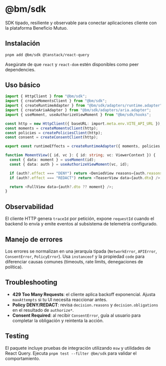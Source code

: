 # @bm/sdk

SDK tipado, resiliente y observable para conectar aplicaciones cliente con la plataforma Beneficio Mutuo.

## Instalación

```bash
pnpm add @bm/sdk @tanstack/react-query
```

Asegúrate de que `react` y `react-dom` estén disponibles como peer dependencies.

## Uso básico

```ts
import { HttpClient } from "@bm/sdk";
import { createMomentsClient } from "@bm/sdk";
import { createRuntimeAdapter } from "@bm/sdk/adapters/runtime.adapter";
import { createAriaAdapter } from "@bm/sdk/adapters/aria.adapter";
import { useMoment, useAuthorizeViewMoment } from "@bm/sdk/hooks";

const http = new HttpClient({ baseURL: import.meta.env.VITE_API_URL });
const moments = createMomentsClient(http);
const policies = createPoliciesClient(http);
const consent = createConsentClient(http);

export const runtimeEffects = createRuntimeAdapter({ moments, policies, consent });

function MomentView({ id, vc }: { id: string; vc: ViewerContext }) {
  const { data: moment } = useMoment(id);
  const { data: auth } = useAuthorizeViewMoment(vc, id);

  if (auth?.effect === "DENY") return <DeniedView reasons={auth.reasons} />;
  if (auth?.effect === "REDACT") return <TeaserView data={auth.dto} />;

  return <FullView data={auth?.dto ?? moment} />;
}
```

## Observabilidad

El cliente HTTP genera `traceId` por petición, expone `requestId` cuando el backend lo envía y emite eventos al subsistema de telemetría configurado.

## Manejo de errores

Los errores se normalizan en una jerarquía tipada (`NetworkError`, `APIError`, `ConsentError`, `PolicyError`). Usa `instanceof` y la propiedad `code` para diferenciar causas comunes (timeouts, rate limits, denegaciones de política).

## Troubleshooting

- **429 Too Many Requests**: el cliente aplica backoff exponencial. Ajusta `maxAttempts` si tu UI necesita reaccionar antes.
- **Policy DENY/REDACT**: revisa `decision.reasons` y `decision.obligations` en el resultado de `authorize*`.
- **Consent Required**: al recibir `ConsentError`, guía al usuario para completar la obligación y reintenta la acción.

## Testing

El paquete incluye pruebas de integración utilizando `msw` y utilidades de React Query. Ejecuta `pnpm test --filter @bm/sdk` para validar el comportamiento.
